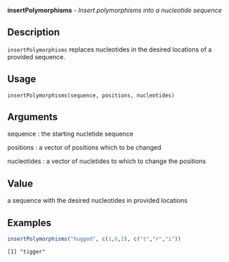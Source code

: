 





**insertPolymorphisms** - *Insert polymorphisms into a nucleotide sequence*

Description
--------------------

`insertPolymorphisms` replaces nucleotides in the desired locations of a
provided sequence.


Usage
--------------------
```
insertPolymorphisms(sequence, positions, nucleotides)
```

Arguments
-------------------

sequence
:   the starting nucletide sequence

positions
:   a vector of positions which to be changed

nucleotides
:   a vector of nucletides to which to change the
positions



Value
-------------------

a sequence with the desired nucleotides in provided locations



Examples
-------------------

```R
insertPolymorphisms("hugged", c(1,6,2), c("t","r","i"))
```


```
[1] "tigger"

```




